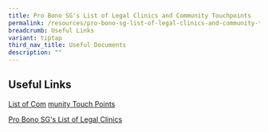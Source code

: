 ```yaml
---
title: Pro Bono SG's List of Legal Clinics and Community Touchpoints
permalink: /resources/pro-bono-sg-list-of-legal-clinics-and-community-touchpoints/
breadcrumb: Useful Links
variant: tiptap
third_nav_title: Useful Documents
description: ""
---
```

<h2>Useful Links</h2>
<p><a href="/files/List_of_Community_Touchpoints__as_at_6_June_2024_.pdf" rel="noopener noreferrer nofollow" target="_blank">List of Com</a>
<a href="/files/List_of_Community_Touchpoints__as_at_1_August_2024_.pdf" rel="noopener noreferrer nofollow" target="_blank">munity Touch Points</a>
</p>
<p><a href="https://www.probono.sg/get-legal-help/legal-guidance/" rel="noopener noreferrer nofollow" target="_blank">Pro Bono SG's List of Legal Clinics</a>
</p>